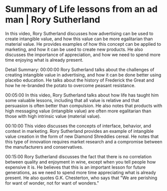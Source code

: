 # Summary of Life lessons from an ad man | Rory Sutherland

In this video, Rory Sutherland discusses how advertising can be used to create intangible value, and how this value can be more egalitarian than material value. He provides examples of how this concept can be applied to marketing, and how it can be used to create new products. He also discusses the importance of appreciation, and how we need to spend more time enjoying what is already present.

Detail Summary: 
00:00:00
Rory Sutherland talks about the challenges of creating intangible value in advertising, and how it can be done better using placebo education. He talks about the history of Frederick the Great and how he re-branded the potato to overcome peasant resistance.

00:05:00
In this video, Rory Sutherland talks about how life has taught him some valuable lessons, including that all value is relative and that persuasion is often better than compulsion. He also notes that products with high messaging value (intangible value) are often more egalitarian than those with high intrinsic value (material value).

00:10:00
This video discusses the concepts of interface, behavior, and context in marketing. Rory Sutherland provides an example of intangible value creation in the form of new Diamond Shreddies cereal. He notes that this type of innovation requires market research and a compromise between the manufacturers and conservatives.

00:15:00
Rory Sutherland discusses the fact that there is no correlation between quality and enjoyment in wine, except when you tell people how expensive it is. He believes that this is an important lesson for future generations, as we need to spend more time appreciating what is already present. He also quotes G.K. Chesterton, who says that "We are perishing for want of wonder, not for want of wonders."

